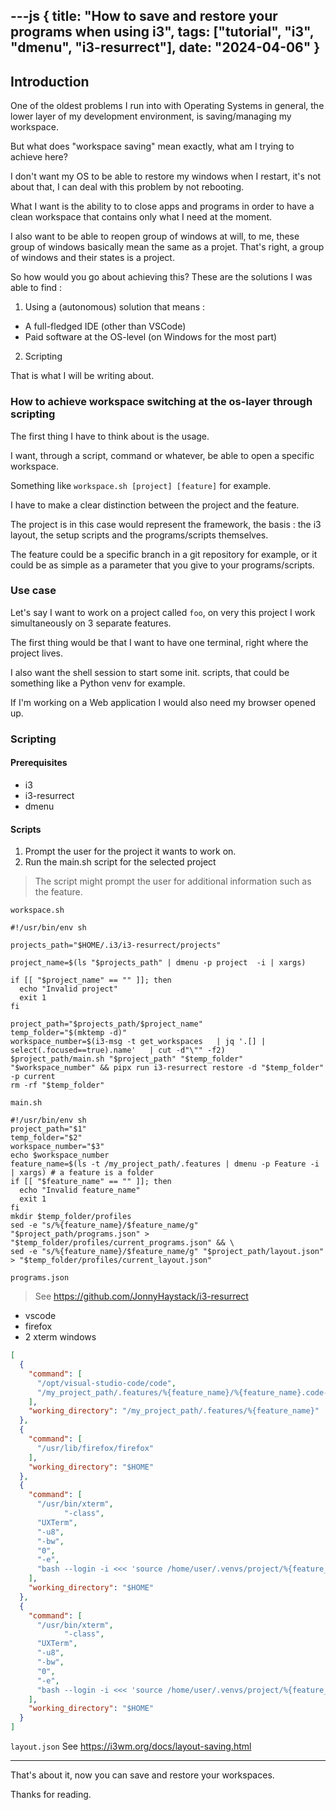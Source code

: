 ---js
{
  title: "How to save and restore your programs when using i3",
  tags: ["tutorial", "i3", "dmenu", "i3-resurrect"],
  date: "2024-04-06"
}
---

## Introduction

One of the oldest problems I run into with Operating Systems in general, the lower layer of my development environment, is saving/managing my workspace.

But what does "workspace saving" mean exactly, what am I trying to achieve here?

I don't want my OS to be able to restore my windows when I restart, it's not about that, I can deal with this problem by not rebooting.

What I want is the ability to to close apps and programs in order to have a clean workspace that contains only what I need at the moment.

I also want to be able to reopen group of windows at will, to me, these group of windows basically mean the same as a projet. That's right, a group of windows and their states is a project.

So how would you go about achieving this? These are the solutions I was able to find :

1. Using a (autonomous) solution that means :
  - A full-fledged IDE (other than VSCode)
  - Paid software at the OS-level (on Windows for the most part)

2. Scripting

That is what I will be writing about.

### How to achieve workspace switching at the os-layer through scripting

The first thing I have to think about is the usage.

I want, through a script, command or whatever, be able to open a specific workspace.

Something like ``workspace.sh [project] [feature]`` for example.

I have to make a clear distinction between the project and the feature.

The project is in this case would represent the framework, the basis : the i3 layout, the setup scripts and the programs/scripts themselves.

The feature could be a specific branch in a git repository for example, or it could be as simple as a parameter that you give to your programs/scripts.

### Use case

Let's say I want to work on a project called ``foo``, on very this project I work simultaneously on 3 separate features.

The first thing would be that I want to have one terminal, right where the project lives.

I also want the shell session to start some init. scripts, that could be something like a Python venv for example.

If I'm working on a Web application I would also need my browser opened up.

### Scripting

#### Prerequisites

- i3
- i3-resurrect
- dmenu

#### Scripts

1. Prompt the user for the project it wants to work on.
2. Run the main.sh script for the selected project
> The script might prompt the user for additional information such as the feature.

```workspace.sh```
```shell
#!/usr/bin/env sh

projects_path="$HOME/.i3/i3-resurrect/projects"

project_name=$(ls "$projects_path" | dmenu -p project  -i | xargs)

if [[ "$project_name" == "" ]]; then
  echo "Invalid project"
  exit 1
fi

project_path="$projects_path/$project_name"
temp_folder="$(mktemp -d)"
workspace_number=$(i3-msg -t get_workspaces   | jq '.[] | select(.focused==true).name'   | cut -d"\"" -f2)
$project_path/main.sh "$project_path" "$temp_folder" "$workspace_number" && pipx run i3-resurrect restore -d "$temp_folder" -p current
rm -rf "$temp_folder"
```

```main.sh```
```shell
#!/usr/bin/env sh
project_path="$1"
temp_folder="$2"
workspace_number="$3"
echo $workspace_number
feature_name=$(ls -t /my_project_path/.features | dmenu -p Feature -i | xargs) # a feature is a folder
if [[ "$feature_name" == "" ]]; then
  echo "Invalid feature_name"
  exit 1
fi
mkdir $temp_folder/profiles
sed -e "s/%{feature_name}/$feature_name/g" "$project_path/programs.json" > "$temp_folder/profiles/current_programs.json" && \ 
sed -e "s/%{feature_name}/$feature_name/g" "$project_path/layout.json" > "$temp_folder/profiles/current_layout.json"
```

```programs.json```
> See https://github.com/JonnyHaystack/i3-resurrect
- vscode
- firefox
- 2 xterm windows

```json
[
  {
    "command": [
      "/opt/visual-studio-code/code",
      "/my_project_path/.features/%{feature_name}/%{feature_name}.code-workspace"
    ],
    "working_directory": "/my_project_path/.features/%{feature_name}"
  },
  {
    "command": [
      "/usr/lib/firefox/firefox"
    ],
    "working_directory": "$HOME"
  },
  {
    "command": [
      "/usr/bin/xterm",
			"-class",
      "UXTerm",
      "-u8",
      "-bw",
      "0",
      "-e",
      "bash --login -i <<< 'source /home/user/.venvs/project/%{feature_name}/bin/activate; exec </dev/tty'"
    ],
    "working_directory": "$HOME"
  },
  {
    "command": [
      "/usr/bin/xterm",
			"-class",
      "UXTerm",
      "-u8",
      "-bw",
      "0",
      "-e",
      "bash --login -i <<< 'source /home/user/.venvs/project/%{feature_name}/bin/activate; exec </dev/tty'"
    ],
    "working_directory": "$HOME"
  }
]
```

```layout.json```
See https://i3wm.org/docs/layout-saving.html

---

That's about it, now you can save and restore your workspaces.


Thanks for reading.
